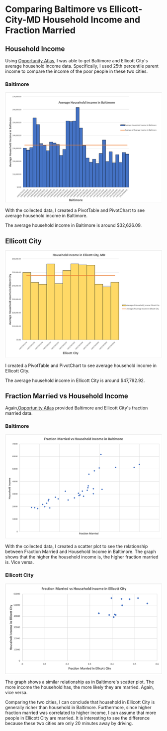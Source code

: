 # Comparing Baltimore vs Ellicott-City-MD Household Income and Fraction Married 

## Household Income

Using [Opportunity Atlas](https://www.opportunityatlas.org), I was able to get Baltimore and Ellicott City's average household income data.
Specifically, I used 25th percentile parent income to compare the income of the poor people in these two cities.

### Baltimore
![alt_text](https://github.com/ywonjun1021/Baltimore-vs-Ellicott-City-MD/blob/master/Baltimore%20Household%20Income.png)

With the collected data, I created a PivotTable and PivotChart to see average household income in Baltimore.

The average household income in Baltimore is around $32,626.09.

## Ellicott City
![alt_text](https://github.com/ywonjun1021/Baltimore-vs-Ellicott-City-MD/blob/master/Household%20Income%20Ellicott%20City.png)

I created a PivotTable and PivotChart to see average household income in Ellicott City.

The average household income in Ellicott City is around $47,792.92.


## Fraction Married vs Household Income 

Again,[Opportunity Atlas](https://www.opportunityatlas.org) provided Baltimore and Ellicott City's fraction married data. 

### Baltimore
![alt text](https://github.com/ywonjun1021/Baltimore-vs-Ellicott-City-MD/blob/master/Fraction%20Married%20vs%20Household%20Income%20(Bal).png)

With the collected data, I created a scatter plot to see the relationship between Fraction Married and Household Income in Baltimore.
The graph shows that the higher the household income is, the higher fraction married is. Vice versa.
### Ellicott City 
![alt text](https://github.com/ywonjun1021/Baltimore-vs-Ellicott-City-MD/blob/master/Fraction%20Married%20vs%20Household%20Income%20(EC).png)

The graph shows a similar relationship as in Baltimore's scatter plot. The more income the household has, the more likely they are married. Again, vice versa. 

Comparing the two cities, I can conclude that household in Ellicott City is generally richer than household in Baltimore. Furthermore, since higher fraction married was correlated to higher income, I can assume that more people in Ellicott City are married. It is interesting to see the difference because these two cities are only 20 minutes away by driving. 









